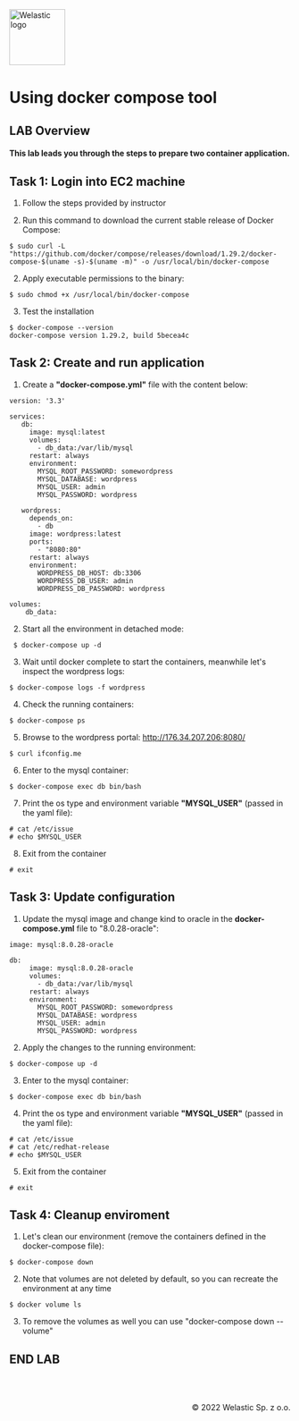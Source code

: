 <img src="https://welastic.pl/wp-content/uploads/2021/10/logo-black.svg" alt="Welastic logo" width="100" align="left">
<br><br>
<br><br>
<br><br>

# Using docker compose tool

## LAB Overview

#### This lab leads you through the steps to prepare two container application.

## Task 1: Login into EC2 machine

1. Follow the steps provided by instructor

1. Run this command to download the current stable release of Docker Compose:
```she
$ sudo curl -L "https://github.com/docker/compose/releases/download/1.29.2/docker-compose-$(uname -s)-$(uname -m)" -o /usr/local/bin/docker-compose
```
2. Apply executable permissions to the binary:
```she
$ sudo chmod +x /usr/local/bin/docker-compose
```

3. Test the installation
```she
$ docker-compose --version
docker-compose version 1.29.2, build 5becea4c
```

## Task 2: Create and run application

1. Create a **"docker-compose.yml"** file with the content below:
```she
version: '3.3'

services:
   db:
     image: mysql:latest
     volumes:
       - db_data:/var/lib/mysql
     restart: always
     environment:
       MYSQL_ROOT_PASSWORD: somewordpress
       MYSQL_DATABASE: wordpress
       MYSQL_USER: admin
       MYSQL_PASSWORD: wordpress

   wordpress:
     depends_on:
       - db
     image: wordpress:latest
     ports:
       - "8080:80"
     restart: always
     environment:
       WORDPRESS_DB_HOST: db:3306
       WORDPRESS_DB_USER: admin
       WORDPRESS_DB_PASSWORD: wordpress

volumes:
    db_data:
```
2. Start all the environment in detached mode:
```she
 $ docker-compose up -d
```
3. Wait until docker complete to start the containers, meanwhile let's inspect the wordpress logs:
```she
$ docker-compose logs -f wordpress
```
4. Check the running containers:
```she
$ docker-compose ps
```
5. Browse to the wordpress portal: http://176.34.207.206:8080/
```she
$ curl ifconfig.me
```
6. Enter to the mysql container:
```she
$ docker-compose exec db bin/bash
```

7. Print the os type and environment variable **"MYSQL_USER"** (passed in the yaml file):
```she
# cat /etc/issue
# echo $MYSQL_USER
```
8. Exit from the container
```
# exit
```
## Task 3: Update configuration

1. Update the mysql image and change kind to oracle in the **docker-compose.yml** file to "8.0.28-oracle":
```
image: mysql:8.0.28-oracle
```
```
db:
     image: mysql:8.0.28-oracle
     volumes:
       - db_data:/var/lib/mysql
     restart: always
     environment:
       MYSQL_ROOT_PASSWORD: somewordpress
       MYSQL_DATABASE: wordpress
       MYSQL_USER: admin
       MYSQL_PASSWORD: wordpress
```

 2. Apply the changes to the running environment:

```
$ docker-compose up -d
```
3. Enter to the mysql container:
```she
$ docker-compose exec db bin/bash
```

4. Print the os type and environment variable **"MYSQL_USER"** (passed in the yaml file):
```she
# cat /etc/issue
# cat /etc/redhat-release
# echo $MYSQL_USER
```
5. Exit from the container
```
# exit
```
## Task 4: Cleanup enviroment

1. Let's clean our environment (remove the containers defined in the docker-compose file):
```
$ docker-compose down
```

2. Note that volumes are not deleted by default, so you can recreate the environment at any time

```
$ docker volume ls
```

3. To remove the volumes as well you can use "docker-compose down --volume"

## END LAB

<br><br>

<p align="right">&copy; 2022 Welastic Sp. z o.o.<p>
